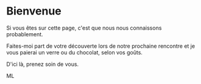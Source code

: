 # Bienvenue

Si vous êtes sur cette page, c'est que nous nous connaissons probablement.

Faites-moi part de votre découverte lors de notre prochaine rencontre et je vous paierai un verre ou du chocolat, selon vos goûts.

D'ici là, prenez soin de vous.

ML
